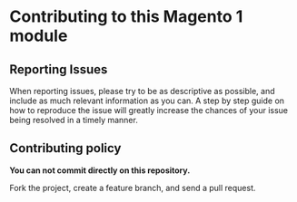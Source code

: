 Contributing to this Magento 1 module
=====================================


Reporting Issues
----------------

When reporting issues, please try to be as descriptive as possible, and include
as much relevant information as you can. A step by step guide on how to
reproduce the issue will greatly increase the chances of your issue being
resolved in a timely manner.


Contributing policy
-------------------

**You can not commit directly on this repository.**

Fork the project, create a feature branch, and send a pull request.

